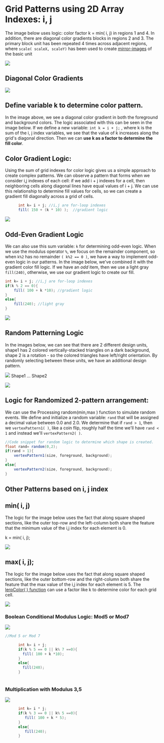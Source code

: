 # Grid Patterns using 2D Array Indexes: i, j

The image below uses logic: color factor k = min( i, j) in regions 1 and 4. In addition, there are diagonal color gradients blocks in regions 2 and 3. The primary block unit has been repeated 4 times across adjacent regions, where `scale( scaleX, scaleY)` has been used to create [mirror-images](https://kdoore.gitbooks.io/cs1335/content/transforms-for-position-rotation-scale-of-shapematrix-elements.html) of the basic unit

![](<../../.gitbook/assets/Screenshot 2017-09-28 13.26.58.png>)

## Diagonal Color Gradients

![](<../../.gitbook/assets/Screenshot 2017-09-24 08.43.41.png>)

## Define variable k to determine color pattern.

In the image above, we see a diagonal color gradient in both the foreground and background colors. The logic associated with this can be seen in the image below. If we define a new variable: `int k = i + j;` , where k is the sum of the i, j index variables, we see that the value of k increases along the grid's diagonal direction. Then we can **use k as a factor to determine the fill color**.

## Color Gradient Logic:

Using the sum of grid indexes for color logic gives us a simple approach to create complex patterns. We can observe a pattern that forms when we consider i,j indexes of each cell: if we add i + j indexes for a cell, then neighboring cells along diagonal lines have equal values of i + j. We can use this relationship to determine fill values for cells, so we can create a gradient fill diagonally across a grid of cells.

```java
      int k= i + j; //i,j are for-loop indexes
      fill( 150 + (k * 10) );  //gradient logic
```

![](<../../.gitbook/assets/Screenshot 2017-09-24 09.00.41.png>)

## Odd-Even Gradient Logic

We can also use this sum variable: `k` for determining odd-even logic. When we use the modulus operator `%`, we focus on the remainder component, so when `k%2` has no remainder `( k%2 == 0 )`, we have a way to implement odd-even logic in our patterns. In the image below, we've combined it with the gradient color fill logic. If we have an _odd_ item, then we use a light gray `fill(240)`, otherwise, we use our gradient logic to create our fill.

```java
int k= i + j; //i,j are for-loop indexes
if(k % 2 == 0){
    fill( 100 + k *10); //gradient logic
}
else{
    fill(240); //light gray
}
```

![](<../../.gitbook/assets/Screenshot 2017-09-24 09.08.55.png>)

## Random Patterning Logic

In the images below, we can see that there are 2 different design units, shape1 has 2 colored vertically-stacked triangles on a dark background, shape 2 is a rotation - so the colored triangles have left/right orientation. By randomly selecting between these units, we have an additional design pattern.

![](<../../.gitbook/assets/Screenshot 2017-09-24 14.01.11.png>) Shape1 ... Shape2

![](<../../.gitbook/assets/Screenshot 2017-09-24 14.02.04.png>)

## Logic for Randomized 2-pattern arrangement:

We can use the Processing random(min,max ) function to simulate random events. We define and initialize a random variable: `rand` that will be assigned a decimal value between 0.0 and 2.0. We determine that if `rand > 1`, then we `vertexPattern1( )`, like a coin flip, roughly half the time we'll have `rand < 1` and instead we'll `vertexPattern2( )`.

```java
//Code snippet for random logic to determine which shape is created.
float rand= random(0,2);
if(rand > 1){
    vertexPattern1(size, foreground, background);
}
else{
    vertexPattern2(size, foreground, background);
}
```

## Other Patterns based on i, j index

## min( i, j)

The logic for the image below uses the fact that along square shaped sections, like the outer top-row and the left-column both share the feature that the minimum value of the i,j index for each element is 0.

k = min( i, j);

![](<../../.gitbook/assets/Screenshot 2017-09-27 19.38.40.png>)

## max( i, j);

The logic for the image below uses the fact that along square shaped sections, like the outer bottom-row and the right-column both share the feature that the max value of the i,j index for each element is 5.  The [lerpColor( ) function](https://kdoore.gitbooks.io/cs1335/content/lerpcolor-and-map.html) can use a factor like k to determine color for each grid cell.

![](<../../.gitbook/assets/Screenshot 2017-09-27 19.40.34.png>)

### Boolean Conditional Modulus Logic: Mod5 or Mod7

![](<../../.gitbook/assets/Screen Shot 2020-03-28 at 1.46.15 PM.png>)

```java
//Mod 5 or Mod 7

      int k= i + j;
      if(k % 5 == 0 || k% 7 ==0){
        fill( 100 + k *10);
      }
      else{
        fill(240);
      }
   

```

### Multiplication with Modulus 3,5

![](<../../.gitbook/assets/Screen Shot 2020-03-28 at 1.55.50 PM.png>)

```java
      int k= i * j;
      if(k % 3 == 0 || k% 5 ==0){
         fill( 100 + k * 5);
      }
      else{
         fill(240);
      }
```

